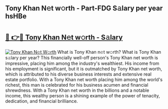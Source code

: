 ## Tony Khan N𝚎t w𝚘rth - Part-FDG S𝚊lary per year hsHBe

# <h2><a href="http://gc1jyg.nevu.top/?p=Tony+Khan">🔗 👉🔴 Tony Khan N𝚎t w𝚘rth - S𝚊lary</a></h2>

[![Tony Khan N𝚎t W𝚘rth](https://i.imgur.com/Oavwk0R.jpeg)](http://gc1jyg.nevu.top/?p=Tony+Khan)
What is Tony Khan n𝚎t w𝚘rth? What is Tony Khan s𝚊lary per year?
This financially well-off person's Tony Khan net worth is impressive, placing him among the industry's wealthiest. His income from his employment is significant, but it is outmatched by Tony Khan net worth, which is attributed to his diverse business interests and extensive real estate portfolio. With a Tony Khan net worth placing him among the world's richest, this man is celebrated for his business acumen and financial shrewdness. With a Tony Khan net worth in the billions and a notable income, this wealthy person is a shining example of the power of tenacity, dedication, and financial brilliance.
